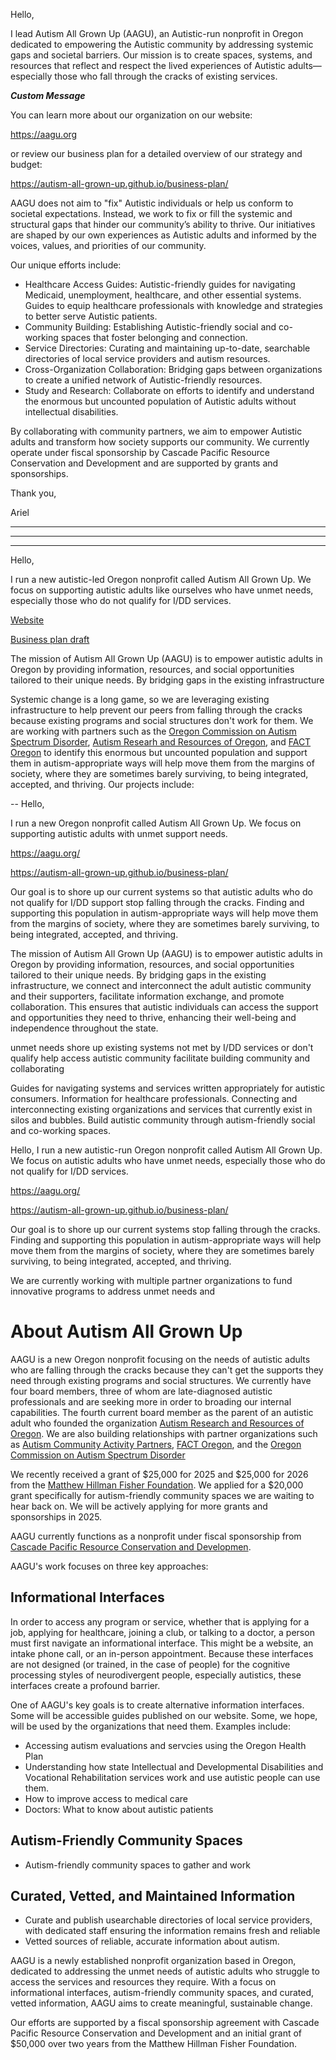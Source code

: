 Hello,

I lead Autism All Grown Up (AAGU), an Autistic-run nonprofit in Oregon dedicated to empowering the Autistic community by addressing systemic gaps and societal barriers. Our mission is to create spaces, systems, and resources that reflect and respect the lived experiences of Autistic adults—especially those who fall through the cracks of existing services.

**_Custom Message_**

You can learn more about our organization on our website:

https://aagu.org

or review our business plan for a detailed overview of our strategy and budget:

https://autism-all-grown-up.github.io/business-plan/

AAGU does not aim to "fix" Autistic individuals or help us conform to societal expectations. Instead, we work to fix or fill the systemic and structural gaps that hinder our community’s ability to thrive. Our initiatives are shaped by our own experiences as Autistic adults and informed by the voices, values, and priorities of our community.

Our unique efforts include:

- Healthcare Access Guides: Autistic-friendly guides for navigating Medicaid, unemployment, healthcare, and other essential systems. Guides to equip healthcare professionals with knowledge and strategies to better serve Autistic patients.
- Community Building: Establishing Autistic-friendly social and co-working spaces that foster belonging and connection.
- Service Directories: Curating and maintaining up-to-date, searchable directories of local service providers and autism resources.
- Cross-Organization Collaboration: Bridging gaps between organizations to create a unified network of Autistic-friendly resources.
- Study and Research: Collaborate on efforts to identify and understand the enormous but uncounted population of Autistic adults without intellectual disabilities.

By collaborating with community partners, we aim to empower Autistic adults and transform how society supports our community. We currently operate under fiscal sponsorship by Cascade Pacific Resource Conservation and Development and are supported by grants and sponsorships.

Thank you,

Ariel

---
---
---

Hello,

I run a new autistic-led Oregon nonprofit called Autism All Grown Up. We focus on supporting autistic adults like ourselves who have unmet needs, especially those who do not qualify for I/DD services.

[Website](https://aagu.org/)

[Business plan draft](https://autism-all-grown-up.github.io/business-plan/)

The mission of Autism All Grown Up (AAGU) is to empower autistic adults in Oregon by providing information, resources, and social opportunities tailored to their unique needs. By bridging gaps in the existing infrastructure

Systemic change is a long game, so we are leveraging existing infrastructure to help prevent our peers from falling through the cracks because existing programs and social structures don't work for them. We are working with partners such as the [Oregon Commission on Autism Spectrum Disorder](), [Autism Researh and Resources of Oregon](), and [FACT Oregon]() to identify this enormous but uncounted population and support them in autism-appropriate ways will help move them from the margins of society, where they are sometimes barely surviving, to being integrated, accepted, and thriving. Our projects include:



-- Hello,

I run a new Oregon nonprofit called Autism All Grown Up. We focus on supporting autistic adults with unmet support needs.

https://aagu.org/

https://autism-all-grown-up.github.io/business-plan/

Our goal is to shore up our current systems so that autistic adults who do not qualify for I/DD support stop falling through the cracks. Finding and supporting this population in autism-appropriate ways will help move them from the margins of society, where they are sometimes barely surviving, to being integrated, accepted, and thriving.

The mission of Autism All Grown Up (AAGU) is to empower autistic adults in Oregon by providing information, resources, and social opportunities tailored to their unique needs. By bridging gaps in the existing infrastructure, we connect and interconnect the adult autistic community and their supporters, facilitate information exchange, and promote collaboration. This ensures that autistic individuals can access the support and opportunities they need to thrive, enhancing their well-being and independence throughout the state.

unmet needs
shore up existing systems
not met by I/DD services or don't qualify
help access
autistic community
facilitate building community and collaborating



Guides for navigating systems and services written appropriately for autistic consumers. Information for healthcare professionals. Connecting and interconnecting existing organizations and services that currently exist in silos and bubbles. Build autistic community through autism-friendly social and co-working spaces.


Hello,
I run a new autistic-run Oregon nonprofit called Autism All Grown Up. We focus on autistic adults who have unmet needs, especially those who do not qualify for I/DD services.

https://aagu.org/

https://autism-all-grown-up.github.io/business-plan/

Our goal is to shore up our current systems stop falling through the cracks. Finding and supporting this population in autism-appropriate ways will help move them from the margins of society, where they are sometimes barely surviving, to being integrated, accepted, and thriving.

We are currently working with multiple partner organizations to fund innovative programs to address unmet needs and


# About Autism All Grown Up
AAGU is a new Oregon nonprofit focusing on the needs of autistic adults who are falling through the cracks because they can't get the supports they need through existing programs and social structures. We currently have four board members, three of whom are late-diagnosed autistic professionals and are seeking more in order to broading our internal capabilities. The fourth current board member as the parent of an autistic adult who founded the organization [Autism Research and Resources of Oregon](https://arrowautism.org). We are also building relationships with partner organizations such as [Autism Community Activity Partners](https://acappdx.org), [FACT Oregon](https://factoregon.org/), and the [Oregon Commission on Autism Spectrum Disorder](https://www.orcommissionasd.org)

We recently received a grant of $25,000 for 2025 and $25,000 for 2026 from the [Matthew Hillman Fisher Foundation](https://matthewhillmanfisherfoundation.org/). We applied for a $20,000 grant specifically for autism-friendly community spaces we are waiting to hear back on. We will be actively applying for more grants and sponsorships in 2025.

AAGU currently functions as a nonprofit under fiscal sponsorship from [Cascade Pacific Resource Conservation and Developmen](https://cascadepacific.org/).

AAGU's work focuses on three key approaches:

## Informational Interfaces
In order to access any program or service, whether that is applying for a job, applying for healthcare, joining a club, or talking to a doctor, a person must first navigate an informational interface. This might be a website, an intake phone call, or an in-person appointment. Because these interfaces are not designed (or trained, in the case of people) for the cognitive processing styles of neurodivergent people, especially autistics, these interfaces create a profound barrier.

One of AAGU's key goals is to create alternative information interfaces. Some will be accessible guides published on our website. Some, we hope, will be used by the organizations that need them. Examples include:

  - Accessing autism evaluations and servcies using the Oregon Health Plan
  - Understanding how state Intellectual and Developmental Disabilities and Vocational Rehabilitation services work and use autistic people can use them.
  - How to improve access to medical care
  - Doctors: What to know about autistic patients

## Autism-Friendly Community Spaces
- Autism-friendly community spaces to gather and work

## Curated, Vetted, and Maintained Information
- Curate and publish usearchable directories of local service providers, with dedicated staff ensuring the information remains fresh and reliable
- Vetted sources of reliable, accurate information about autism.


AAGU is a newly established nonprofit organization based in Oregon, dedicated to addressing the unmet needs of autistic adults who struggle to access the services and resources they require. With a focus on informational interfaces, autism-friendly community spaces, and curated, vetted information, AAGU aims to create meaningful, sustainable change.

Our efforts are supported by a fiscal sponsorship agreement with Cascade Pacific Resource Conservation and Development and an initial grant of $50,000 over two years from the Matthew Hillman Fisher Foundation.
